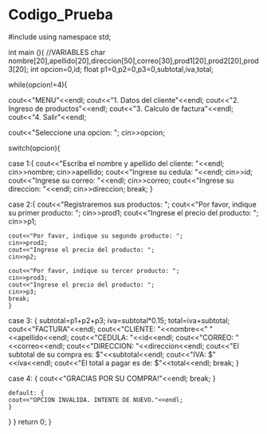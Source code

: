 # Codigo_Prueba
#include <iostream>
using namespace std;

int main (){
    //VARIABLES
    char nombre[20],apellido[20],direccion[50],correo[30],prod1[20],prod2[20],prod3[20];
    int opcion=0,id;
    float p1=0,p2=0,p3=0,subtotal,iva,total;

while(opcion!=4){

cout<<"MENU"<<endl;
cout<<"1. Datos del cliente"<<endl;
cout<<"2. Ingreso de productos"<<endl;
cout<<"3. Calculo de factura"<<endl;
cout<<"4. Salir"<<endl;

cout<<"Seleccione una opcion: ";
cin>>opcion;

switch(opcion){

case 1:{
    cout<<"Escriba el nombre y apellido del cliente: "<<endl;
    cin>>nombre;
    cin>>apellido;
    cout<<"Ingrese su cedula: "<<endl;
    cin>>id;
    cout<<"Ingrese su correo: "<<endl;
    cin>>correo;
    cout<<"Ingrese su direccion: "<<endl;
    cin>>direccion;
    break;
    }

case 2:{
    cout<<"Registraremos sus productos: ";
    cout<<"Por favor, indique su primer producto: ";
    cin>>prod1;
    cout<<"Ingrese el precio del producto: ";
    cin>>p1;

    cout<<"Por favor, indique su segundo producto: ";
    cin>>prod2;
    cout<<"Ingrese el precio del producto: ";
    cin>>p2;

    cout<<"Por favor, indique su tercer producto: ";
    cin>>prod3;
    cout<<"Ingrese el precio del producto: ";
    cin>>p3;
    break;
    }

case 3: {
    subtotal=p1+p2+p3;
    iva=subtotal*0.15;
    total=iva+subtotal;
    cout<<"FACTURA"<<endl;
    cout<<"CLIENTE: "<<nombre<<" "<<apellido<<endl;
    cout<<"CEDULA: "<<id<<endl;
    cout<<"CORREO: "<<correo<<endl;
    cout<<"DIRECCION: "<<direccion<<endl;
    cout<<"El subtotal de su compra es: $"<<subtotal<<endl;
    cout<<"IVA: $"<<iva<<endl;
    cout<<"El total a pagar es de: $"<<total<<endl;
    break;
    }

case 4: {
    cout<<"GRACIAS POR SU COMPRA!"<<endl;
    break;
    }

    default: {
    cout<<"OPCION INVALIDA. INTENTE DE NUEVO."<<endl;
    }

}
}
return 0;
}
